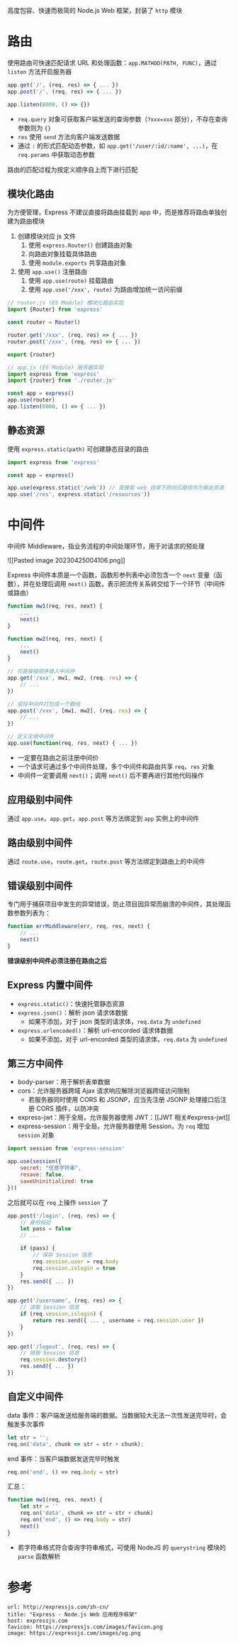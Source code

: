 高度包容、快速而极简的 Node.js Web 框架，封装了 `http` 模块

# 路由

使用路由可快速匹配请求 URL 和处理函数：`app.MATHOD(PATH, FUNC)`，通过 `listen` 方法开启服务器

```javascript
app.get('/', (req, res) => { ... })
app.post('/', (req, res) => { ... })

app.listen(8000, () => {})
```

- `req.query` 对象可获取客户端发送的查询参数（`?xxx=xxx` 部分），不存在查询参数则为 `{}`
- `res` 使用 `send` 方法向客户端发送数据
- 通过 `:` 的形式匹配动态参数，如 `app.get('/user/:id/:name', ...)`，在 `req.params` 中获取动态参数

路由的匹配过程为按定义顺序自上而下进行匹配

## 模块化路由

为方便管理，Express 不建议直接将路由挂载到 app 中，而是推荐将路由单独创建为路由模块
1. 创建模块对应 js 文件
	1. 使用 `express.Router()` 创建路由对象
	2. 向路由对象挂载具体路由
	3. 使用 `module.exports` 共享路由对象
2. 使用 `app.use()` 注册路由
	1. 使用 `app.use(route)` 挂载路由
	2. 使用 `app.use('/xxx', route)` 为路由增加统一访问前缀

```javascript
// router.js (ES Module) 模块化路由实现
import {Router} from 'express'

const router = Router()

router.get('/xxx', (req, res) => { ... })
router.post('/xxx', (req, res) => { ... })

export {router}
```

```javascript
// app.js (ES Module) 服务器实现
import express from 'express'
import {router} from './router.js'

const app = express()
app.use(router)
app.listen(8000, () => { ... })
```

## 静态资源

使用 `express.static(path)` 可创建静态目录的路由

```javascript
import express from 'express'

const app = express()

app.use(express.static('/web')) // 直接取 web 目录下的对应路径作为输出资源
app.use('/res', express.static('/resources'))
```

# 中间件

中间件 Middleware，指业务流程的中间处理环节，用于对请求的预处理

![[Pasted image 20230425004106.png]]

Express 中间件本质是一个函数，函数形参列表中必须包含一个 `next` 变量（函数），并在处理后调用 `next()` 函数，表示把流传关系转交给下一个环节（中间件或路由）

```javascript
function mw1(req, res, next) {
	...
	next()
}

function mw2(req, res, next) {
	...
	next()
}

// 可直接按顺序填入中间件
app.get('/xxx', mw1, mw2, (req. res) => {
	// ...
})

// 或将中间件打包成一个数组
app.post('/xxx', [mw1, mw2], (req. res) => {
	// ...
})

// 定义全局中间件
app.use(function(req, res, next) { ... })
```

- 一定要在路由之前注册中间价
- 一个请求可通过多个中间件处理，多个中间件和路由共享 `req`，`res` 对象
- 中间件一定要调用 `next()`；调用 `next()` 后不要再进行其他代码操作

## 应用级别中间件

通过 `app.use`，`app.get`，`app.post` 等方法绑定到 `app` 实例上的中间件

## 路由级别中间件

通过 `route.use`，`route.get`，`route.post` 等方法绑定到路由上的中间件

## 错误级别中间件

专门用于捕获项目中发生的异常错误，防止项目因异常而崩溃的中间件，其处理函数参数列表为：

```javascript
function errMiddleware(err, req, res, next) {
    // ...
    next()
}
```

**错误级别中间件必须注册在路由之后**

## Express 内置中间件

- `express.static()`：快速托管静态资源
- `express.json()`：解析 json 请求体数据
	- 如果不添加，对于 json 类型的请求体，`req.data` 为 `undefined`
- `express.urlencoded()`：解析 url-encorded 请求体数据
	- 如果不添加，对于 url-encorded 类型的请求体，`req.data` 为 `undefined`

## 第三方中间件

- body-parser：用于解析表单数据
- cors：允许服务器跨域 Ajax 请求响应解除浏览器跨域访问限制
	- 若服务器同时使用 CORS 和 JSONP，应当先注册 JSONP 处理接口后注册 CORS 插件，以防冲突
- express-jwt：用于全局，允许服务器使用 JWT：[[JWT 相关#express-jwt]]
- express-session：用于全局，允许服务器使用 Session，为 `req` 增加 `session` 对象

```javascript
import session from 'express-session'

app.use(session({
	secret: "任意字符串",
	resave: false,
	saveUninitialized: true
}))
```

之后就可以在 `req` 上操作 `session` 了

```javascript
app.post('/login', (req, res) => {
    // 身份校验
    let pass = false
    // ...

	if (pass) {
		// 保存 Session 信息
		req.session.user = req.body
		req.session.islogin = true
	}
	res.send({ ... })
})

app.get('/username', (req, res) => {
	// 读取 Session 信息
	if (req.session.islogin) {
		return res.send({ ... , username = req.session.user })
	}
})

app.get('/logout', (req, res) => {
	// 销毁 Session 信息
	req.session.destory()
	res.send({ ... })
})
```

## 自定义中间件

data 事件：客户端发送给服务端的数据。当数据较大无法一次性发送完毕时，会触发多次事件

```javascript
let str = '';
req.on('data', chunk => str = str + chunk);
```

end 事件：当客户端数据发送完毕时触发

```javascript
req.on('end', () => req.body = str)
```

汇总：

```javascript
function mw1(req, res, next) {
	let str = ''
	req.on('data', chunk => str = str + chunk)
	req.on('end', () => req.body = str)
	next()
}
```

- 若字符串格式符合查询字符串格式，可使用 NodeJS 的 `querystring` 模块的 `parse` 函数解析

# 参考

```cardlink
url: http://expressjs.com/zh-cn/
title: "Express - Node.js Web 应用程序框架"
host: expressjs.com
favicon: https://expressjs.com/images/favicon.png
image: https://expressjs.com/images/og.png
```
